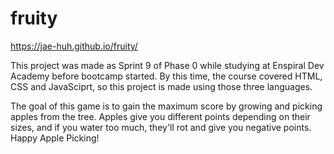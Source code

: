 # fruity
https://jae-huh.github.io/fruity/

This project was made as Sprint 9 of Phase 0 while studying at Enspiral Dev Academy before bootcamp started. 
By this time, the course covered HTML, CSS and JavaSciprt, so this project is made using those three languages.

The goal of this game is to gain the maximum score by growing and picking apples from the tree. Apples give you different points depending on their sizes, and if you water too much, they'll rot and give you negative points.
Happy Apple Picking!

